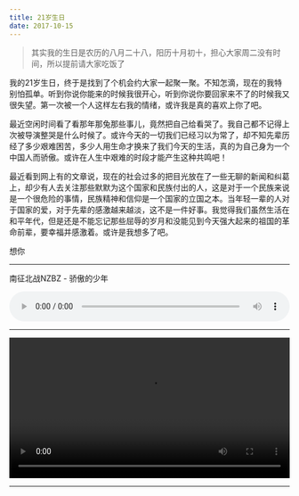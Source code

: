 ```yaml
---
title: 21岁生日
date: 2017-10-15
---
```


> 其实我的生日是农历的八月二十八，阳历十月初十，担心大家周二没有时间，所以提前请大家吃饭了

我的21岁生日，终于是找到了个机会约大家一起聚一聚。不知怎滴，现在的我特别怕孤单。听到你说你能来的时候我很开心，听到你说你要回家来不了的时候我又很失望。第一次被一个人这样左右我的情绪，或许我是真的喜欢上你了吧。

最近空闲时间看了看那年那兔那些事儿，竟然把自己给看哭了。我自己都不记得上次被导演整哭是什么时候了。或许今天的一切我们已经习以为常了，却不知先辈历经了多少艰难困苦，多少人用生命才换来了我们今天的生活，真的为自己身为一个中国人而骄傲。或许在人生中艰难的时段才能产生这种共鸣吧！

最近看到网上有的文章说，现在的社会过多的把目光放在了一些无聊的新闻和纠葛上，却少有人去关注那些默默为这个国家和民族付出的人，这是对于一个民族来说是一个很危险的事情，民族精神和信仰是一个国家的立国之本。当年轻一辈的人对于国家的爱，对于先辈的感激越来越淡，这不是一件好事。我觉得我们虽然生活在和平年代，但是还是不能忘记那些屈辱的岁月和没能见到今天强大起来的祖国的革命前辈，要幸福并感激着。或许是我想多了吧。

想你

---

南征北战NZBZ - 骄傲的少年

<audio src="https://cn-twesix-static.oss-cn-beijing.aliyuncs.com/bynbyn/audio/%E5%8D%97%E5%BE%81%E5%8C%97%E6%88%98NZBZ%20-%20%E9%AA%84%E5%82%B2%E7%9A%84%E5%B0%91%E5%B9%B4.mp3" controls style="width: 100%;"></audio>

---

<video src="https://cn-twesix-static.oss-cn-beijing.aliyuncs.com/bynbyn/video/%E5%8D%97%E5%BE%81%E5%8C%97%E6%88%98%20-%20%E9%AA%84%E5%82%B2%E7%9A%84%E5%B0%91%E5%B9%B4.mp4" controls style="width: 100%;">
</video>

---